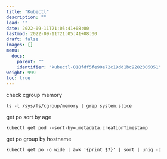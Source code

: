 ```yaml
---
title: "Kubectl"
description: ""
lead: ""
date: 2022-09-11T21:05:41+08:00
lastmod: 2022-09-11T21:05:41+08:00
draft: false
images: []
menu:
  docs:
    parent: ""
    identifier: "kubectl-018fdf5fe90e72c19dd1bc9282305051"
weight: 999
toc: true
---
```

check cgroup memory
```shell
ls -l /sys/fs/cgroup/memory | grep system.slice
```
get po sort by age
```shell
kubectl get pod --sort-by=.metadata.creationTimestamp
```
get po group by hostname
```shell
kubectl get po -o wide | awk '{print $7}' | sort | uniq -c
```


